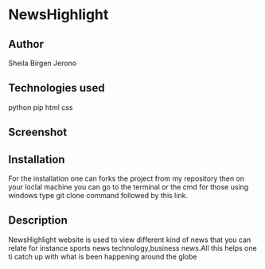 # NewsHighlight

## Author
Sheila Birgen Jerono

## Technologies used
python
pip
html
css

## Screenshot

## Installation
For the installation one can forks the project from my repository
then on your loclal machine you can go to the terminal or the cmd for those using windows type git clone command followed by this link.

## Description
NewsHighlight website is used to view different kind of news that you can relate for instance sports news technology,business news.All this helps one ti catch up with what is been happening around the globe

##

